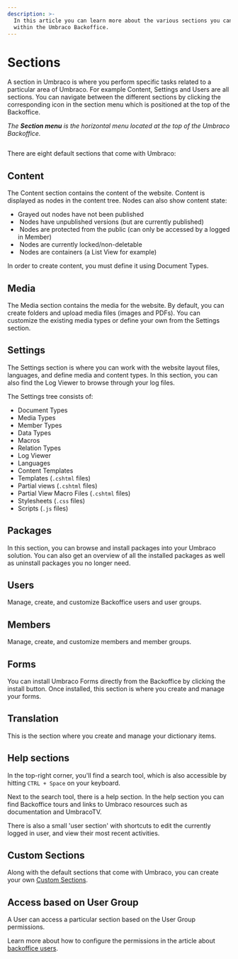 ```yaml
---
description: >-
  In this article you can learn more about the various sections you can find
  within the Umbraco Backoffice.
---
```


# Sections

A section in Umbraco is where you perform specific tasks related to a particular area of Umbraco. For example Content, Settings and Users are all sections. You can navigate between the different sections by clicking the corresponding icon in the section menu which is positioned at the top of the Backoffice.

_The **Section menu** is the horizontal menu located at the top of the Umbraco Backoffice._

<figure><img src="../../../../11/umbraco-cms/fundamentals/backoffice/images/sections-highlight-sections.png" alt=""><figcaption></figcaption></figure>

There are eight default sections that come with Umbraco:

## Content

The Content section contains the content of the website. Content is displayed as nodes in the content tree. Nodes can also show content state:

* Grayed out nodes have not been published
* <img src="../../../../11/umbraco-cms/fundamentals/backoffice/images/has-unpublished-version.svg" alt="" data-size="line"> Nodes have unpublished versions (but are currently published)
* <img src="../../../../11/umbraco-cms/fundamentals/backoffice/images/protected.svg" alt="" data-size="line"> Nodes are protected from the public (can only be accessed by a logged in Member)
* <img src="../../../../11/umbraco-cms/fundamentals/backoffice/images/locked.svg" alt="" data-size="line"> Nodes are currently locked/non-deletable
* <img src="../../../../11/umbraco-cms/fundamentals/backoffice/images/is-container.svg" alt="" data-size="line"> Nodes are containers (a List View for example)

In order to create content, you must define it using Document Types.

## Media

The Media section contains the media for the website. By default, you can create folders and upload media files (images and PDFs). You can customize the existing media types or define your own from the Settings section.

## Settings

The Settings section is where you can work with the website layout files, languages, and define media and content types. In this section, you can also find the Log Viewer to browse through your log files.

The Settings tree consists of:

* Document Types
* Media Types
* Member Types
* Data Types
* Macros
* Relation Types
* Log Viewer
* Languages
* Content Templates
* Templates (`.cshtml` files)
* Partial views (`.cshtml` files)
* Partial View Macro Files (`.cshtml` files)
* Stylesheets (`.css` files)
* Scripts (`.js` files)

## Packages

In this section, you can browse and install packages into your Umbraco solution. You can also get an overview of all the installed packages as well as uninstall packages you no longer need.

## Users

Manage, create, and customize Backoffice users and user groups.

## Members

Manage, create, and customize members and member groups.

## Forms

You can install Umbraco Forms directly from the Backoffice by clicking the install button. Once installed, this section is where you create and manage your forms.

## Translation

This is the section where you create and manage your dictionary items.

## Help sections

In the top-right corner, you'll find a search tool, which is also accessible by hitting `CTRL + Space` on your keyboard.

Next to the search tool, there is a help section. In the help section you can find Backoffice tours and links to Umbraco resources such as documentation and UmbracoTV.

There is also a small 'user section' with shortcuts to edit the currently logged in user, and view their most recent activities.

## Custom Sections

Along with the default sections that come with Umbraco, you can create your own [Custom Sections](../../extending/section-trees/).

## Access based on User Group

A User can access a particular section based on the User Group permissions.

Learn more about how to configure the permissions in the article about [backoffice users](../data/users.md).
